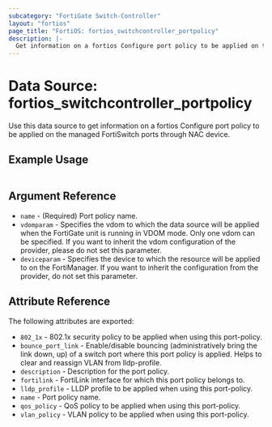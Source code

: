 ```yaml
---
subcategory: "FortiGate Switch-Controller"
layout: "fortios"
page_title: "FortiOS: fortios_switchcontroller_portpolicy"
description: |-
  Get information on a fortios Configure port policy to be applied on the managed FortiSwitch ports through NAC device.
---
```


# Data Source: fortios_switchcontroller_portpolicy
Use this data source to get information on a fortios Configure port policy to be applied on the managed FortiSwitch ports through NAC device.


## Example Usage

```hcl

```

## Argument Reference

* `name` - (Required) Port policy name.
* `vdomparam` - Specifies the vdom to which the data source will be applied when the FortiGate unit is running in VDOM mode. Only one vdom can be specified. If you want to inherit the vdom configuration of the provider, please do not set this parameter.
* `deviceparam` - Specifies the device to which the resource will be applied to on the FortiManager. If you want to inherit the configuration from the provider, do not set this parameter.

## Attribute Reference

The following attributes are exported:

* `802_1x` - 802.1x security policy to be applied when using this port-policy.
* `bounce_port_link` - Enable/disable bouncing (administratively bring the link down, up) of a switch port where this port policy is applied. Helps to clear and reassign VLAN from lldp-profile.
* `description` - Description for the port policy.
* `fortilink` - FortiLink interface for which this port policy belongs to.
* `lldp_profile` - LLDP profile to be applied when using this port-policy.
* `name` - Port policy name.
* `qos_policy` - QoS policy to be applied when using this port-policy.
* `vlan_policy` - VLAN policy to be applied when using this port-policy.
